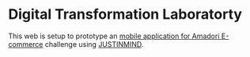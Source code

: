 # Digital Transformation Laboratorty 
This web is setup to prototype an [mobile application for Amadori E-commerce](https://kmohamedalie.github.io/Amadori_Mobile_App_MVP/#/screens/58f0cf9d-c06a-448e-a648-23800f322cc3) challenge using [JUSTINMIND](https://www.justinmind.com/).
